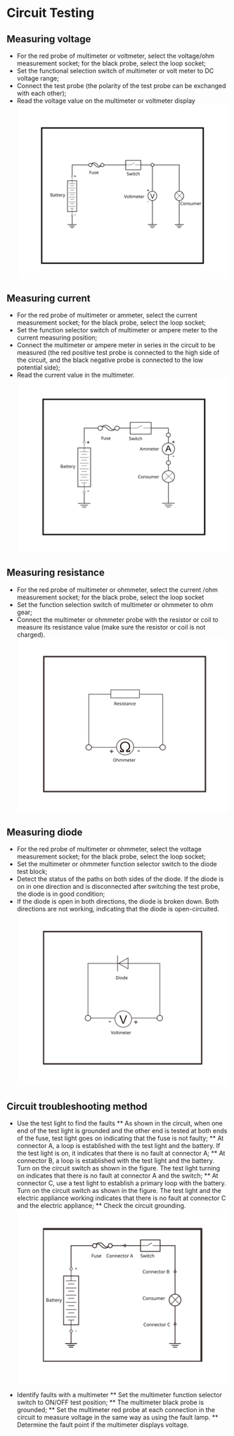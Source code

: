 # Circuit Testing

## Measuring voltage
* For the red probe of multimeter or voltmeter, select the voltage/ohm measurement socket; for the black probe, select the loop socket;
* Set the functional selection switch of multimeter or volt meter to DC voltage range;
* Connect the test probe (the polarity of the test probe can be exchanged with each other);
* Read the voltage value on the multimeter or voltmeter display
![](images/G049900.svg)

## Measuring current
* For the red probe of multimeter or ammeter, select the current measurement socket; for the black probe, select the loop socket;
* Set the function selector switch of multimeter or ampere meter to the current measuring position;
* Connect the multimeter or ampere meter in series in the circuit to be measured (the red positive test probe is connected to the high side of the circuit, and the black negative probe is connected to the low potential side);
* Read the current value in the multimeter.
![](images/G049901.svg)

## Measuring resistance
* For the red probe of multimeter or ohmmeter, select the current /ohm measurement socket; for the black probe, select the loop socket
* Set the function selection switch of multimeter or ohmmeter to ohm gear;
* Connect the multimeter or ohmmeter probe with the resistor or coil to measure its resistance value (make sure the resistor or coil is not charged).
![](images/G049902.svg)

## Measuring diode
* For the red probe of multimeter or ohmmeter, select the voltage measurement socket; for the black probe, select the loop socket;
* Set the multimeter or ohmmeter function selector switch to the diode test block;
* Detect the status of the paths on both sides of the diode. If the diode is on in one direction and is disconnected after switching the test probe, the diode is in good condition;
* If the diode is open in both directions, the diode is broken down. Both directions are not working, indicating that the diode is open-circuited.
![](images/G049903.svg)

## Circuit troubleshooting method
* Use the test light to find the faults
** As shown in the circuit, when one end of the test light is grounded and the other end is tested at both ends of the fuse, test light goes on indicating that the fuse is not faulty;
** At connector A, a loop is established with the test light and the battery. If the test light is on, it indicates that there is no fault at connector A;
** At connector B, a loop is established with the test light and the battery. Turn on the circuit switch as shown in the figure. The test light turning on indicates that there is no fault at connector A and the switch;
** At connector C, use a test light to establish a primary loop with the battery. Turn on the circuit switch as shown in the figure. The test light and the electric appliance working indicates that there is no fault at connector C and the electric appliance;
** Check the circuit grounding.
![](images/G049904.svg)

* Identify faults with a multimeter
** Set the multimeter function selector switch to ON/OFF test position;
** The multimeter black probe is grounded;
** Set the multimeter red probe at each connection in the circuit to measure voltage in the same way as using the fault lamp.
** Determine the fault point if the multimeter displays voltage.
